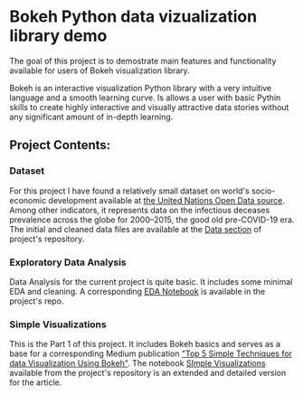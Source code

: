 # Bokeh Python data vizualization library demo #

The goal of this project is to demostrate main features and functionality available for users of Bokeh visualization library.

Bokeh is an interactive visualization Python library with a very intuitive language and a smooth learning curve. Is allows a user with basic Pythin skills to create highly interactive and visually attractive data stories without any significant amount of in-depth learning.

## Project Contents: ##

### Dataset ###
For this project I have found a relatively small dataset on world's socio-economic development available at [the United Nations Open Data source](https://data.un.org). Among other indicators, it represents data on the infectious deceases prevalence across the globe for 2000–2015, the good old pre-COVID-19 era. The initial and cleaned data files are available at the [Data section](https://github.com/ikviatkovski/bokeh_demo/tree/master/Data) of project's repository.

### Exploratory Data Analysis ###
Data Analysis for the current project is quite basic. It includes some minimal EDA and cleaning. A corresponding [EDA Notebook](https://github.com/ikviatkovski/bokeh_demo/blob/master/Code/EDA.ipynb) is available in the project's repo.

### Simple Visualizations ###
This is the Part 1 of this project. It includes Bokeh basics and serves as a base for a corresponding Medium publication ["Top 5 Simple Techniques for data Visualization Using Bokeh"](). The notebook [SImple Visualizations](https://github.com/ikviatkovski/bokeh_demo/blob/master/Code/Simple%20Visualizations.ipynb) available from the project's repository is an extended and detailed version for the article. 